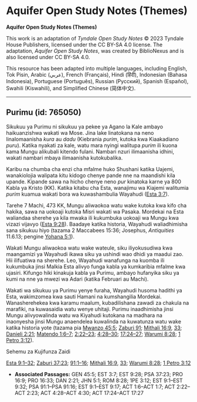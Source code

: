 # Aquifer Open Study Notes (Themes)

**Aquifer Open Study Notes (Themes)**

This work is an adaptation of *Tyndale Open Study Notes* © 2023 Tyndale House Publishers, licensed under the CC BY\-SA 4\.0 license. The adaptation, *Aquifer Open Study Notes*, was created by BiblioNexus and is also licensed under CC BY\-SA 4\.0\.

This resource has been adapted into multiple languages, including English, Tok Pisin, Arabic (عربي), French (Français), Hindi (हिंदी), Indonesian (Bahasa Indonesia), Portuguese (Português), Russian (Русский), Spanish (Español), Swahili (Kiswahili), and Simplified Chinese (简体中文).



--------------------------------

## Purimu (id: 765050)

Sikukuu ya Purimu ni sikukuu ya pekee ya Agano la Kale ambayo haikuanzishwa wakati wa Mose. Jina lake linatokana na neno linalomaanisha *kura* au *dadu* (Kiebrania *purim*, kutoka kwa Kiaakadiano *puru*). Katika nyakati za kale, watu mara nyingi walitupa *purim* ili kuona kama Mungu alikubali kitendo fulani. Nambari nzuri ilimaanisha idhini, wakati nambari mbaya ilimaanisha kutokubalika.

Karibu na chumba cha enzi cha mfalme huko Shushani katika Uajemi, wanakiolojia walipata kitu kidogo chenye pande nne na maandishi kila upande. Kipande sawa na hicho chenye neno *pur* kinatoka karne ya 800 Kabla ya Kristo (KK). Katika kitabu cha Esta, wanajimu wa Kiajemi walitumia *purim* kuamua wakati bora wa kuwashambulia Wayahudi ([Esta 3:7](https://ref.ly/Esth3:7)).

Tarehe 7 Machi, 473 KK, Mungu aliwaokoa watu wake kutoka kwa kifo cha hakika, sawa na uokoaji kutoka Misri wakati wa Pasaka. Mordekai na Esta waliandaa sherehe ya kila mwaka ili kukumbuka uokoaji wa Mungu kwa vizazi vijavyo ([Esta 9:28](https://ref.ly/Esth9:28)). Baadaye katika historia, Wayahudi waliadhimisha sana sikukuu hiyo (tazama 2 Maccabees 15:36; Josephus, *Antiquities* 11\.6\.13; pengine [Yohana 5:1](https://ref.ly/John5:1)).

Wakati Mungu aliwaokoa watu wake wateule, siku iliyokusudiwa kwa maangamizi ya Wayahudi ikawa siku ya ushindi wao dhidi ya maadui zao. Hii ilifuatiwa na sherehe. Leo, Wayahudi wanafunga na kuomba ili kukumbuka jinsi Malkia Esta alivyo funga kabla ya kumkaribia mfalme kwa ujasiri. Kifungo hiki kinakuja kabla ya Purimu, ambayo hufanyika siku ya kumi na nne ya mwezi wa Adari (katika Februari au Machi).

Wakati wa sikukuu ya Purimu yenye furaha, Wayahudi husoma hadithi ya Esta, wakimzomea kwa sauti Hamani na kumshangilia Mordekai. Wanasherehekea kwa karamu maalum, kubadilishana zawadi za chakula na marafiki, na kuwasaidia watu wenye uhitaji. Purimu inaadhimisha jinsi Mungu alivyowalinda watu wa Kiyahudi kutokana na madhara na inaonyesha jinsi Mungu anaendelea kuwalinda na kuwatunza watu wake katika historia yote (tazama pia [Mwanzo 45:5](https://ref.ly/Gen45:5); [Zaburi 91](https://ref.ly/Ps91:1-Ps91:16); [Mithali 16:9](https://ref.ly/Prov16:9), [33](https://ref.ly/Prov16:33); [Danieli 2:21](https://ref.ly/Dan2:21); [Matendo 1:6–7](https://ref.ly/Acts1:6-Acts1:7); [2:22–23](https://ref.ly/Acts2:22-Acts2:23); [4:28–30](https://ref.ly/Acts4:28-Acts4:30); [17:24–27](https://ref.ly/Acts17:24-Acts17:27); [Warumi 8:28](https://ref.ly/Rom8:28); [1 Petro 3:12](https://ref.ly/1Pet3:12)).

Sehemu za Kujifunza Zaidi

[Esta 9:1–32](https://ref.ly/Esth9:1-Esth9:32); [Zaburi 37:23](https://ref.ly/Ps37:23); [91:1–16](https://ref.ly/Ps91:1-Ps91:16); [Mithali 16:9](https://ref.ly/Prov16:9), [33](https://ref.ly/Prov16:33); [Warumi 8:28](https://ref.ly/Rom8:28); [1 Petro 3:12](https://ref.ly/1Pet3:12)

* **Associated Passages:** GEN 45:5; EST 3:7; EST 9:28; PSA 37:23; PRO 16:9; PRO 16:33; DAN 2:21; JHN 5:1; ROM 8:28; 1PE 3:12; EST 9:1–EST 9:32; PSA 91:1–PSA 91:16; EST 9:1–EST 9:17; ACT 1:6–ACT 1:7; ACT 2:22–ACT 2:23; ACT 4:28–ACT 4:30; ACT 17:24–ACT 17:27

